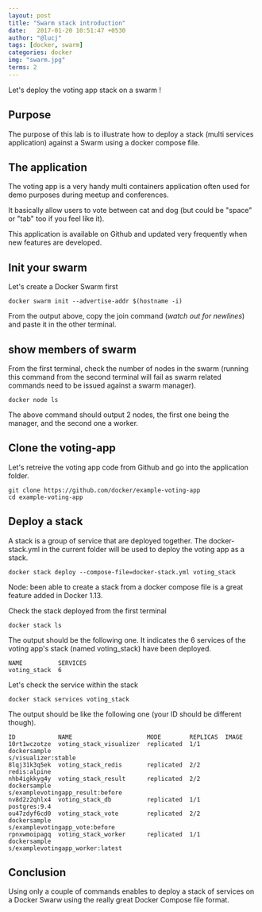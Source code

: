 ```yaml
---
layout: post
title: "Swarm stack introduction"
date:   2017-01-20 10:51:47 +0530
author: "@lucj"
tags: [docker, swarm]
categories: docker
img: "swarm.jpg"
terms: 2
---
```

Let's deploy the voting app stack on a swarm !

## Purpose

The purpose of this lab is to illustrate how to deploy a stack (multi services application) against a Swarm using a docker compose file.

## The application

The voting app is a very handy multi containers application often used for demo purposes during meetup and conferences.

It basically allow users to vote between cat and dog (but could be "space" or "tab" too if you feel like it).

This application is available on Github and updated very frequently when new features are developed.

## Init your swarm

Let's create a Docker Swarm first
```.term1
docker swarm init --advertise-addr $(hostname -i)
```

From the output above, copy the join command (*watch out for newlines*) and paste it in the other terminal.

## show members of swarm

From the first terminal, check the number of nodes in the swarm (running this command from the second terminal will fail as swarm related commands need to be issued against a swarm manager).
```.term1
docker node ls
```

The above command should output 2 nodes, the first one being the manager, and the second one a worker.

## Clone the voting-app

Let's retreive the voting app code from Github and go into the application folder.
```.term1
git clone https://github.com/docker/example-voting-app
cd example-voting-app
```

## Deploy a stack

A stack is a group of service that are deployed together.
The docker-stack.yml in the current folder will be used to deploy the voting app as a stack.
```.term1
docker stack deploy --compose-file=docker-stack.yml voting_stack
```
Node: been able to create a stack from a docker compose file is a great feature added in Docker 1.13.

Check the stack deployed from the first terminal
```.term1
docker stack ls
```

The output should be the following one. It indicates the 6 services of the voting app's stack (named voting_stack) have been deployed.
```
NAME          SERVICES
voting_stack  6
```

Let's check the service within the stack
```.term1
docker stack services voting_stack
```

The output should be like the following one (your ID should be different though).
```
ID            NAME                     MODE        REPLICAS  IMAGE
10rt1wczotze  voting_stack_visualizer  replicated  1/1       dockersample
s/visualizer:stable
8lqj31k3q5ek  voting_stack_redis       replicated  2/2       redis:alpine
nhb4igkkyg4y  voting_stack_result      replicated  2/2       dockersample
s/examplevotingapp_result:before
nv8d2z2qhlx4  voting_stack_db          replicated  1/1       postgres:9.4
ou47zdyf6cd0  voting_stack_vote        replicated  2/2       dockersample
s/examplevotingapp_vote:before
rpnxwmoipagq  voting_stack_worker      replicated  1/1       dockersample
s/examplevotingapp_worker:latest
```

## Conclusion

Using only a couple of commands enables to deploy a stack of services on a Docker Swarw using the really great Docker Compose file format.
